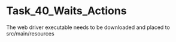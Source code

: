# Task_40_Waits_Actions
The web driver executable needs to be downloaded and placed to src/main/resources

